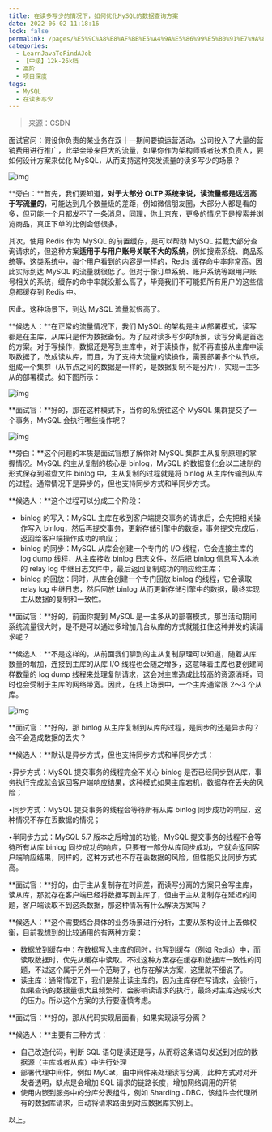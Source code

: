 ```yaml
---
title: 在读多写少的情况下，如何优化MySQL的数据查询方案
date: 2022-06-02 11:18:16
lock: false
permalink: /pages/%E5%9C%A8%E8%AF%BB%E5%A4%9A%E5%86%99%E5%B0%91%E7%9A%84%E6%83%85%E5%86%B5%E4%B8%8B%EF%BC%8C%E5%A6%82%E4%BD%95%E4%BC%98%E5%8C%96MySQL%E7%9A%84%E6%95%B0%E6%8D%AE%E6%9F%A5%E8%AF%A2%E6%96%B9%E6%A1%88
categories: 
  - LearnJavaToFindAJob
  - 【中级】12k-26k档
  - 高阶
  - 项目深度
tags: 
  - MySQL
  - 在读多写少
---
```

>来源：CSDN

面试官问：假设你负责的某业务在双十一期间要搞运营活动，公司投入了大量的营销费用进行推广，此举会带来巨大的流量，如果你作为架构师或者技术负责人，要如何设计方案来优化 MySQL，从而支持这种突发流量的读多写少的场景？

![img](https://imgconvert.csdnimg.cn/aHR0cHM6Ly9pbWctYmxvZy5jc2RuaW1nLmNuL2ltZ19jb252ZXJ0L2YzNjJiMWJhMTY1OWVjYzI3NTk0ZDk1NzViMGJkODVkLnBuZw?x-oss-process=image/format,png)

**旁白：**首先，我们要知道，**对于大部分 OLTP 系统来说，读流量都是远远高于写流量的**，可能达到几个数量级的差距，例如微信朋友圈，大部分人都是看的多，但可能一个月都发不了一条消息，同理，你上京东，更多的情况下是搜索并浏览商品，真正下单的比例会低很多。

其次，使用 Redis 作为 MySQL 的前置缓存，是可以帮助 MySQL 拦截大部分查询请求的，但这种方案**适用于与用户账号关联不大的系统**，例如搜索系统、商品系统等，这类系统中，每个用户看到的内容是一样的，Redis 缓存命中率非常高。因此实际到达 MySQL 的流量就很低了。但对于像订单系统、账户系统等跟用户账号相关的系统，缓存的命中率就没那么高了，毕竟我们不可能把所有用户的这些信息都缓存到 Redis 中。

因此，这种场景下，到达 MySQL 流量就很高了。

**候选人：**在正常的流量情况下，我们 MySQL 的架构是主从部署模式，读写都是在主库，从库只是作为数据备份。为了应对读多写少的场景，读写分离是首选的方案。对于写操作，数据还是写到主库中，对于读操作，就不再直接从主库中读取数据了，改成读从库，而且，为了支持大流量的读操作，需要部署多个从节点，组成一个集群（从节点之间的数据是一样的，是数据复制不是分片），实现一主多从的部署模式。如下图所示：

![img](https://imgconvert.csdnimg.cn/aHR0cHM6Ly9pbWctYmxvZy5jc2RuaW1nLmNuL2ltZ19jb252ZXJ0LzdlNWJmZGYzMGFmMzgyZTRmMjgzNjE2MTU5ZjAyY2IwLnBuZw?x-oss-process=image/format,png)

**面试官：**好的，那在这种模式下，当你的系统往这个 MySQL 集群提交了一个事务，MySQL 会执行哪些操作呢？

![img](https://imgconvert.csdnimg.cn/aHR0cHM6Ly9pbWctYmxvZy5jc2RuaW1nLmNuL2ltZ19jb252ZXJ0L2IyNzRlY2M1ZDlkNTc0YWU2MjMyNWRlN2U0NzEwOTgyLnBuZw?x-oss-process=image/format,png)

**旁白：**这个问题的本质是面试官想了解你对 MySQL 集群主从复制原理的掌握情况。MySQL 的主从复制的核心是 binlog，MySQL 的数据变化会以二进制的形式保存到磁盘文件 binlog 中，主从复制的过程就是将 binlog 从主库传输到从库的过程。通常情况下是异步的，但也支持同步方式和半同步方式。

**候选人：**这个过程可以分成三个阶段：

- binlog 的写入：MySQL 主库在收到客户端提交事务的请求后，会先把相关操作写入 binlog，然后再提交事务，更新存储引擎中的数据，事务提交完成后，返回给客户端操作成功的响应；
- binlog 的同步：MySQL 从库会创建一个专门的 I/O 线程，它会连接主库的 log dump 线程，从主库接收 binlog 日志文件，然后把 binlog 信息写入本地的 relay log 中继日志文件中，最后返回复制成功的响应给主库；
- binlog 的回放：同时，从库会创建一个专门回放 binlog 的线程，它会读取 relay log 中继日志，然后回放 binlog 从而更新存储引擎中的数据，最终实现主从数据的复制和一致性。

**面试官：**好的，前面你提到 MySQL 是一主多从的部署模式，那当活动期间系统流量很大时，是不是可以通过多增加几台从库的方式就能扛住这种并发的读请求呢？

**候选人：**不是这样的，从前面我们聊到的主从复制原理可以知道，随着从库数量的增加，连接到主库的从库 I/O 线程也会随之增多，这意味着主库也要创建同样数量的 log dump 线程来处理复制请求，这会对主库造成比较高的资源消耗，同时也会受制于主库的网络带宽。因此，在线上场景中，一个主库通常跟 2～3 个从库。

![img](https://imgconvert.csdnimg.cn/aHR0cHM6Ly9pbWctYmxvZy5jc2RuaW1nLmNuL2ltZ19jb252ZXJ0LzgwZmQwMjZiY2IzMDcxNTQzM2ZjODdjMzUxNzZjMTljLnBuZw?x-oss-process=image/format,png)

**面试官：**好的，那 binlog 从主库复制到从库的过程，是同步的还是异步的？会不会造成数据的丢失？

**候选人：**默认是异步方式，但也支持同步方式和半同步方式：

•异步方式：MySQL 提交事务的线程完全不关心 binlog 是否已经同步到从库，事务执行完成就会返回客户端响应结果，这种模式如果主库宕机，数据存在丢失的风险；

•同步方式：MySQL 提交事务的线程会等待所有从库 binlog 同步成功的响应，这种情况不存在丢数据的情况；

•半同步方式：MySQL 5.7 版本之后增加的功能，MySQL 提交事务的线程不会等待所有从库 binlog 同步成功的响应，只要有一部分从库同步成功，它就会返回客户端响应结果，同样的，这种方式也不存在丢数据的风险，但性能又比同步方式高。

**面试官：**好的，由于主从复制存在时间差，而读写分离的方案只会写主库，读从库，那就存在客户端已经将数据写到主库了，但由于主从复制存在延迟的问题，客户端读取不到这条数据，那这种情况有什么解决方案吗？

**候选人：**这个需要结合具体的业务场景进行分析，主要从架构设计上去做权衡，目前我想到的比较通用的有两种方案：

- 数据放到缓存中：在数据写入主库的同时，也写到缓存（例如 Redis）中，而读取数据时，优先从缓存中读取。不过这种方案存在缓存和数据库一致性的问题，不过这个属于另外一个范畴了，也存在解决方案，这里就不细说了。
- 读主库：通常情况下，我们是禁止读主库的，因为主库存在写请求，会锁行，如果查询的数据量很大且频繁时，会影响读请求的执行，最终对主库造成较大的压力。所以这个方案的执行要谨慎考虑。

**面试官：**好的，那从代码实现层面看，如果实现读写分离？

**候选人：**主要有三种方式：

- 自己改造代码，判断 SQL 语句是读还是写，从而将这条语句发送到对应的数据源（主库或者从库）中进行处理
- 部署代理中间件，例如 MyCat，由中间件来处理读写分离，此种方式对对开发者透明，缺点是会增加 SQL 请求的链路长度，增加网络调用的开销
- 使用内嵌到服务中的分库分表组件，例如 Sharding JDBC，该组件会代理所有的数据库请求，自动将请求路由到对应数据库实例上。

以上。